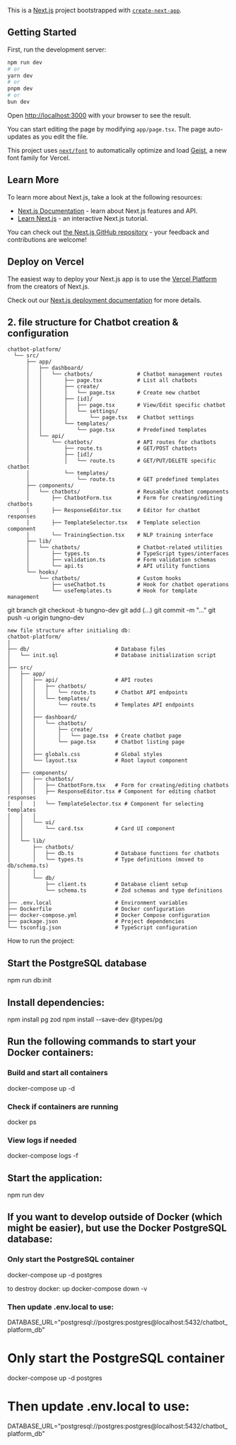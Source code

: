  This is a [Next.js](https://nextjs.org) project bootstrapped with [`create-next-app`](https://nextjs.org/docs/app/api-reference/cli/create-next-app).

## Getting Started

First, run the development server:

```bash
npm run dev
# or
yarn dev
# or
pnpm dev
# or
bun dev
```

Open [http://localhost:3000](http://localhost:3000) with your browser to see the result.

You can start editing the page by modifying `app/page.tsx`. The page auto-updates as you edit the file.

This project uses [`next/font`](https://nextjs.org/docs/app/building-your-application/optimizing/fonts) to automatically optimize and load [Geist](https://vercel.com/font), a new font family for Vercel.

## Learn More

To learn more about Next.js, take a look at the following resources:

- [Next.js Documentation](https://nextjs.org/docs) - learn about Next.js features and API.
- [Learn Next.js](https://nextjs.org/learn) - an interactive Next.js tutorial.

You can check out [the Next.js GitHub repository](https://github.com/vercel/next.js) - your feedback and contributions are welcome!

## Deploy on Vercel

The easiest way to deploy your Next.js app is to use the [Vercel Platform](https://vercel.com/new?utm_medium=default-template&filter=next.js&utm_source=create-next-app&utm_campaign=create-next-app-readme) from the creators of Next.js.

Check out our [Next.js deployment documentation](https://nextjs.org/docs/app/building-your-application/deploying) for more details.


## 2. file structure for Chatbot creation & configuration
```
chatbot-platform/
  └── src/
      ├── app/
      │   ├── dashboard/
      │   │   └── chatbots/              # Chatbot management routes
      │   │       ├── page.tsx           # List all chatbots
      │   │       ├── create/
      │   │       │   └── page.tsx       # Create new chatbot
      │   │       ├── [id]/
      │   │       │   ├── page.tsx       # View/Edit specific chatbot
      │   │       │   └── settings/
      │   │       │       └── page.tsx   # Chatbot settings
      │   │       └── templates/
      │   │           └── page.tsx       # Predefined templates
      │   └── api/
      │       └── chatbots/              # API routes for chatbots
      │           ├── route.ts           # GET/POST chatbots
      │           ├── [id]/
      │           │   └── route.ts       # GET/PUT/DELETE specific chatbot
      │           └── templates/
      │               └── route.ts       # GET predefined templates
      ├── components/
      │   └── chatbots/                  # Reusable chatbot components
      │       ├── ChatbotForm.tsx        # Form for creating/editing chatbots
      │       ├── ResponseEditor.tsx     # Editor for chatbot responses
      │       ├── TemplateSelector.tsx   # Template selection component
      │       └── TrainingSection.tsx    # NLP training interface
      ├── lib/
      │   └── chatbots/                  # Chatbot-related utilities
      │       ├── types.ts               # TypeScript types/interfaces
      │       ├── validation.ts          # Form validation schemas
      │       └── api.ts                 # API utility functions
      └── hooks/
          └── chatbots/                  # Custom hooks
              ├── useChatbot.ts          # Hook for chatbot operations
              └── useTemplates.ts        # Hook for template management
```
git branch
git checkout -b tungno-dev
git add (...)
git commit -m "..."
git push -u origin tungno-dev

```
new file structure after initialing db: 
chatbot-platform/
│
├── db/                           # Database files
│   └── init.sql                  # Database initialization script
│
├── src/
│   ├── app/
│   │   ├── api/                  # API routes
│   │   │   ├── chatbots/
│   │   │   │   └── route.ts      # Chatbot API endpoints
│   │   │   └── templates/
│   │   │       └── route.ts      # Templates API endpoints
│   │   │
│   │   ├── dashboard/
│   │   │   └── chatbots/
│   │   │       ├── create/
│   │   │       │   └── page.tsx  # Create chatbot page
│   │   │       └── page.tsx      # Chatbot listing page
│   │   │
│   │   ├── globals.css           # Global styles
│   │   └── layout.tsx            # Root layout component
│   │
│   ├── components/
│   │   ├── chatbots/
│   │   │   ├── ChatbotForm.tsx   # Form for creating/editing chatbots
│   │   │   ├── ResponseEditor.tsx # Component for editing chatbot responses
│   │   │   └── TemplateSelector.tsx # Component for selecting templates
│   │   │
│   │   └── ui/
│   │       └── card.tsx          # Card UI component
│   │
│   └── lib/
│       ├── chatbots/
│       │   ├── db.ts             # Database functions for chatbots
│       │   └── types.ts          # Type definitions (moved to db/schema.ts)
│       │
│       └── db/
│           ├── client.ts         # Database client setup
│           └── schema.ts         # Zod schemas and type definitions
│
├── .env.local                    # Environment variables
├── Dockerfile                    # Docker configuration
├── docker-compose.yml            # Docker Compose configuration
├── package.json                  # Project dependencies
└── tsconfig.json                 # TypeScript configuration
```

How to run the project: 
## Start the PostgreSQL database
npm run db:init

## Install dependencies:
npm install pg zod
npm install --save-dev @types/pg

## Run the following commands to start your Docker containers:

### Build and start all containers
docker-compose up -d

### Check if containers are running
docker ps

### View logs if needed
docker-compose logs -f

## Start the application:
npm run dev



## If you want to develop outside of Docker (which might be easier), but use the Docker PostgreSQL database:
### Only start the PostgreSQL container
docker-compose up -d postgres

to destroy docker: up
docker-compose down -v

### Then update .env.local to use:
DATABASE_URL="postgresql://postgres:postgres@localhost:5432/chatbot_platform_db"



# Only start the PostgreSQL container
docker-compose up -d postgres

# Then update .env.local to use:
DATABASE_URL="postgresql://postgres:postgres@localhost:5432/chatbot_platform_db"